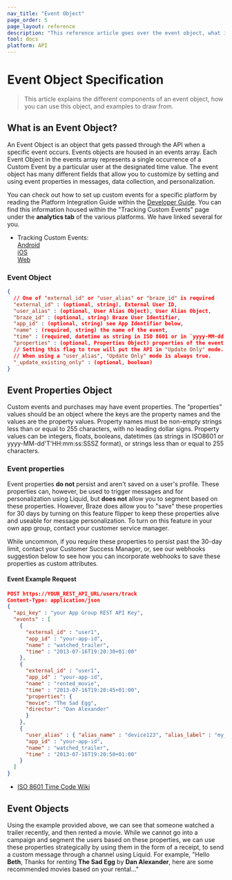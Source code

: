 ```yaml
---
nav_title: "Event Object"
page_order: 5
page_layout: reference
description: "This reference article goes over the event object, what it is, and how it's a crucial part of event-based campaign strategies."
tool: docs
platform: API
---
```


# Event Object Specification

> This article explains the different components of an event object, how you can use this object, and examples to draw from. 

## What is an Event Object?

An Event Object is an object that gets passed through the API when a specific event occurs. Events objects are housed in an events array. Each Event Object in the events array represents a single occurrence of a Custom Event by a particular user at the designated time value. The event object has many different fields that allow you to customize by setting and using event properties in messages, data collection, and personalization. 

You can check out how to set up custom events for a specific platform by reading the Platform Integration Guide within the [Developer Guide][1]. You can find this information housed within the "Tracking Custom Events" page under the __analytics tab__ of the various platforms. We have linked several for you.

- Tracking Custom Events: <br>[Android][2]<br>[iOS][3]<br>[Web][4]

### Event Object

```json
{
  // One of "external_id" or "user_alias" or "braze_id" is required
  "external_id" : (optional, string), External User ID,
  "user_alias" : (optional, User Alias Object), User Alias Object,
  "braze_id" : (optional, string) Braze User Identifier,
  "app_id" : (optional, string) see App Identifier below,
  "name" : (required, string) the name of the event,
  "time" : (required, datetime as string in ISO 8601 or in `yyyy-MM-dd'T'HH:mm:ss:SSSZ` format),
  "properties" : (optional, Properties Object) properties of the event
  // Setting this flag to true will put the API in "Update Only" mode.
  // When using a "user_alias", "Update Only" mode is always true.
  "_update_existing_only" : (optional, boolean)
}
```

## Event Properties Object
Custom events and purchases may have event properties. The “properties” values should be an object where the keys are the property names and the values are the property values. Property names must be non-empty strings less than or equal to 255 characters, with no leading dollar signs. Property values can be integers, floats, booleans, datetimes (as strings in ISO8601 or yyyy-MM-dd'T'HH:mm:ss:SSSZ format), or strings less than or equal to 255 characters.

### Event properties
Event properties __do not__ persist and aren't saved on a user's profile. These properties can, however, be used to trigger messages and for personalization using Liquid, but __does not__ allow you to segment based on these properties. However, Braze does allow you to "save" these properties for 30 days by turning on this feature flipper to keep these properties alive and useable for message personalization. To turn on this feature in your own app group, contact your customer service manager. 

While uncommon, if you require these properties to persist past the 30-day limit, contact your Customer Success Manager, or, see our webhooks suggestion below to see how you can incorporate webhooks to save these properties as custom attributes. 

#### Event Example Request

```json
POST https://YOUR_REST_API_URL/users/track
Content-Type: application/json
{
  "api_key" : "your App Group REST API Key",
  "events" : [
    {
      "external_id" : "user1",
      "app_id" : "your-app-id",
      "name" : "watched_trailer",
      "time" : "2013-07-16T19:20:30+01:00"
    },
    {
      "external_id" : "user1",
      "app_id" : "your-app-id",
      "name" : "rented_movie",
      "time" : "2013-07-16T19:20:45+01:00",
      "properties": {
      "movie": "The Sad Egg",
      "director": "Dan Alexander"
      }
    },
    {
      "user_alias" : { "alias_name" : "device123", "alias_label" : "my_device_identifier"},
      "app_id" : "your-app-id",
      "name" : "watched_trailer",
      "time" : "2013-07-16T19:20:50+01:00"
    }
  ]
}
```
- [ISO 8601 Time Code Wiki][19]

## Event Objects

Using the example provided above, we can see that someone watched a trailer recently, and then rented a movie. While we cannot go into a campaign and segment the users based on these properties, we can use these properties strategically by using them in the form of a receipt, to send a custom message through a channel using Liquid. For example, "Hello __Beth__, Thanks for renting __The Sad Egg__ by __Dan Alexander__, here are some recommended movies based on your rental..."


[1]: https://www.braze.com/docs/developer_guide/home/
[2]: https://www.braze.com/docs/developer_guide/platform_integration_guides/android/analytics/tracking_custom_events/
[3]: https://www.braze.com/docs/developer_guide/platform_integration_guides/ios/analytics/tracking_custom_events/
[4]: https://www.braze.com/docs/developer_guide/platform_integration_guides/web/analytics/tracking_custom_events/
[19]: http://en.wikipedia.org/wiki/ISO_8601 "ISO 8601 Time Code Wiki"
